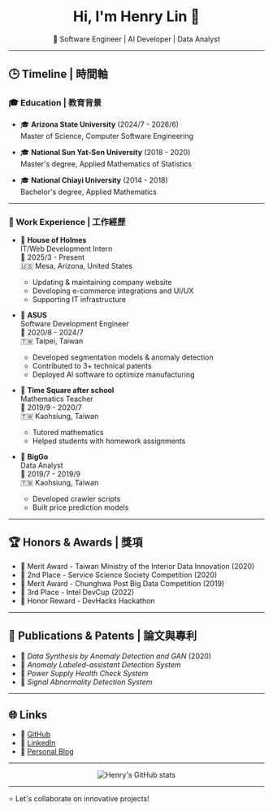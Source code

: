 <h1 align="center">Hi, I'm Henry Lin 👋</h1>
<p align="center">🚀 Software Engineer | AI Developer | Data Analyst</p>

---

## 🕒 Timeline | 時間軸

### 🎓 Education | 教育背景

- 🎓 **Arizona State University** (2024/7 - 2026/6)  
  Master of Science, Computer Software Engineering

- 🎓 **National Sun Yat-Sen University** (2018 - 2020)  
  Master's degree, Applied Mathematics of Statistics

- 🎓 **National Chiayi University** (2014 - 2018)  
  Bachelor's degree, Applied Mathematics

---

### 💼 Work Experience | 工作經歷

- 🏢 **House of Holmes**  
  IT/Web Development Intern  
  📅 2025/3 - Present  
  🇺🇸 Mesa, Arizona, United States  
  - Updating & maintaining company website  
  - Developing e-commerce integrations and UI/UX  
  - Supporting IT infrastructure  

- 🏢 **ASUS**  
  Software Development Engineer  
  📅 2020/8 - 2024/7  
  🇹🇼 Taipei, Taiwan  
  - Developed segmentation models & anomaly detection  
  - Contributed to 3+ technical patents  
  - Deployed AI software to optimize manufacturing

- 🏢 **Time Square after school**  
  Mathematics Teacher  
  📅 2019/9 - 2020/7  
  🇹🇼 Kaohsiung, Taiwan  
  - Tutored mathematics  
  - Helped students with homework assignments

- 🏢 **BigGo**  
  Data Analyst  
  📅 2019/7 - 2019/9  
  🇹🇼 Kaohsiung, Taiwan  
  - Developed crawler scripts  
  - Built price prediction models  

---

## 🏆 Honors & Awards | 獎項

- 🏅 Merit Award - Taiwan Ministry of the Interior Data Innovation (2020)
- 🏅 2nd Place - Service Science Society Competition (2020)
- 🏅 Merit Award - Chunghwa Post Big Data Competition (2019)
- 🥉 3rd Place - Intel DevCup (2022)
- 🏅 Honor Reward - DevHacks Hackathon

---

## 📜 Publications & Patents | 論文與專利

- 📄 *Data Synthesis by Anomaly Detection and GAN* (2020)
- 📄 *Anomaly Labeled-assistant Detection System*
- 📄 *Power Supply Health Check System*
- 📄 *Signal Abnormality Detection System*

---

## 🌐 Links

- 🔗 [GitHub](https://github.com/NSYSUHermit)
- 🔗 [LinkedIn](https://www.linkedin.com/in/henry-lin-57b796187)
- 🔗 [Personal Blog](https://hermitlin.netlify.app/)

---

<p align="center">
  <img src="https://github-readme-stats.vercel.app/api?username=NSYSUHermit&show_icons=true&theme=radical" alt="Henry's GitHub stats" />
</p>

---

⭐️ Let's collaborate on innovative projects!
